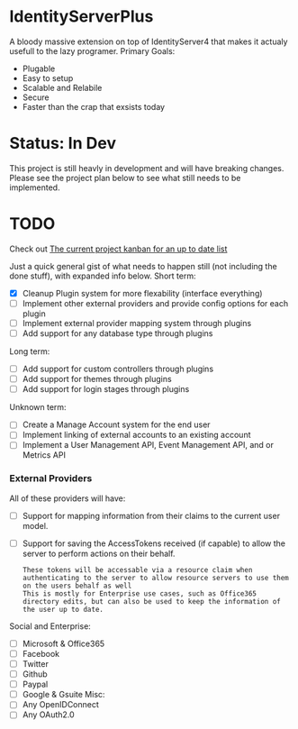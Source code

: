 # IdentityServerPlus
A bloody massive extension on top of IdentityServer4 that makes it actualy usefull to the lazy programer.
Primary Goals:
 - Plugable
 - Easy to setup
 - Scalable and Relabile
 - Secure
 - Faster than the crap that exsists today
  

# Status: In Dev
This project is still heavly in development and will have breaking changes. Please see the project plan below to see what still needs to be implemented.

# TODO
Check out [The current project kanban for an up to date list](https://github.com/coman3/IdentityServerPlus/projects)

Just a quick general gist of what needs to happen still (not including the done stuff), with expanded info below.
Short term:
- [x] Cleanup Plugin system for more flexability (interface everything)
- [ ] Implement other external providers and provide config options for each plugin
- [ ] Implement external provider mapping system through plugins
- [ ] Add support for any database type through plugins

Long term:
- [ ] Add support for custom controllers through plugins
- [ ] Add support for themes through plugins
- [ ] Add support for login stages through plugins

Unknown term: 
- [ ] Create a Manage Account system for the end user
- [ ] Implement linking of external accounts to an existing account
- [ ] Implement a User Management API, Event Management API, and or Metrics API

### External Providers
All of these providers will have:
- [ ] Support for mapping information from their claims to the current user model.
- [ ] Support for saving the AccessTokens received (if capable) to allow the server to perform actions on their behalf.
      
      These tokens will be accessable via a resource claim when authenticating to the server to allow resource servers to use them on the users behalf as well
      This is mostly for Enterprise use cases, such as Office365 directory edits, but can also be used to keep the information of the user up to date.

Social and Enterprise:
 - [ ] Microsoft & Office365
 - [ ] Facebook
 - [ ] Twitter
 - [ ] Github
 - [ ] Paypal
 - [ ] Google & Gsuite
 Misc: 
 - [ ] Any OpenIDConnect
 - [ ] Any OAuth2.0
